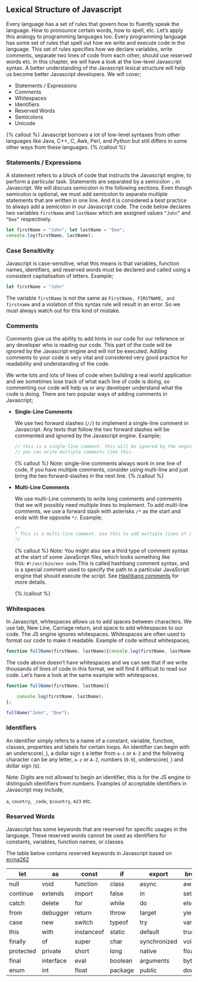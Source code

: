 
## **Lexical Structure of Javascript**

Every language has a set of rules that govern how to fluently speak the language. How to pronounce certain words, how to spell, etc. Let’s apply this analogy to programming languages too. Every programming language has some set of rules that spell out how we write and execute code in the language. This set of rules specifies how we declare variables, write comments, separate two lines of code from each other, should use reserved words etc. In this chapter, we will have a look at the low-level Javascript syntax. A better understanding of the Javascript lexical structure will help us become better Javascript developers. We will cover;

- Statements / Expressions
- Comments
- Whitespaces
- Identifiers
- Reserved Words
- Semicolons
- Unicode

{% callout %}
Javascript borrows a lot of low-level syntaxes from other languages like Java, C++, C, Awk, Perl, and Python but still differs in some other ways from these languages.
{% /callout %}

### **Statements / Expressions**

A statement refers to a block of code that instructs the Javascript engine, to perform a particular task. Statements are separated by a semicolon `;` in Javascript. We will discuss semicolon in the following sections. Even though semicolon is optional, we must add semicolon to separate multiple statements that are written in one line. And it is considered a best practice to always add a semicolon in our Javascript code. The code below declares two variables `firstName` and `lastName` which are assigned values `“John”` and `“Doe”` respectively.

```jsx
let firstName = "John"; let lastName = "Doe";
console.log(firstName, lastName);
```

### **Case Sensitivity**

Javascript is case-sensitive, what this means is that variables, function names, identifiers, and reserved words must be declared and called using a consistent capitalisation of letters. Example;

```jsx
let firstName = "John"
```

The variable `firstName` is not the same as `FirstName, FIRSTNAME, and firstname` and a violation of this syntax rule will result in an error. So we must always watch out for this kind of mistake.

### **Comments**

Comments give us the ability to add hints in our code for our reference or any developer who is reading our code. This part of the code will be ignored by the Javascript engine and will not be executed. Adding comments to your code is very vital and considered very good practice for readability and understanding of the code. 

We write lots and lots of lines of code when building a real world application and we sometimes lose track of what each line of code is doing, so commenting our code will help us or any developer understand what the code is doing. There are two popular ways of adding comments in Javascript;

- **Single-Line Comments**
    
    We use two forward slashes  (`//`) to implement a single-line comment in Javascript. Any texts that follow the two forward slashes will be commented and ignored by the Javascript engine. Example;
    
    ```jsx
    // this is a single-line comment. this will be ignored by the engine
    // you can write multiple comments like this.
    ```
    
  {% callout %}
     Note: single-line comments always work in one line of code, if you have multiple comments, consider using multi-line and just bring the two forward-slashes in the next line.
  {% /callout %}    
    
- **Multi-Line Comments**
    
    We use multi-Line comments to write long comments and comments that we will possibly need multiple lines to implement. To add multi-line comments, we use a forward slash with asterisks `/*`  as the start and ends with the opposite `*/`. Example;
    
    ```jsx
    /*
    * This is a multi-line comment. Use this to add multiple lines of comments in * your code.
    */
    ```
    
    {% callout %}
    Note: You might also see a third type of comment syntax at the start of some JavaScript files, which looks something like this: `#!/usr/bin/env node`.This is called hashbang comment syntax, and is a special comment used to specify the path to a particular JavaScript engine that should execute the script. See [Hashbang comments](https://developer.mozilla.org/en-US/docs/Web/JavaScript/Reference/Lexical_grammar#hashbang_comments) for more details.
    
    {% /callout %}
    

### **Whitespaces**

In Javascript, whitespaces allows us to add spaces between characters. We use tab, New Line, Carriage return, and space to add whitespaces to our code. The JS engine ignores whitespaces. Whitespaces are often used to format our code to make it readable. Example of code without whitespaces;

```jsx
function fullName(firstName, lastName){console.log(firstName, lastName)}; fullName("John", "Doe")
```

The code above doesn’t have whitespaces and we can see that if we write thousands of lines of code in this format, we will find it difficult to read our code. Let’s have a look at the same example with whitespaces.

```jsx
function fullName(firstName, lastName){

	console.log(firstName, lastName);
};

fullName("John", "Doe");
```

### **Identifiers**

An identifier simply refers to a name of a constant, variable, function, classes, properties and labels for certain loops. An identifier can begin with an underscore(`_`), a dollar sign `$` a letter from `a-z` or `A-Z` and the following character can be any letter, `a-z` or `A-Z`, numbers (`0-9`), underscore(`_`) and dollar sign (`$`).

Note: Digits are not allowed to begin an identifier, this is for the JS engine to distinguish identifiers from numbers. Examples of acceptable identifiers in Javascript may include, 

`a`, `country`, `_code`, `$country`, `m23` etc.

### **Reserved Words**

Javascript has some keywords that are reserved for specific usages in the language. These reserved words cannot be used as identifiers for constants, variables, function names, or classes. 

The table below contains reserved keywords in Javascript based on [ecma262](https://tc39.es/ecma262/#sec-intro)

| let | as | const | if | export | break |
| --- | --- | --- | --- | --- | --- |
| null | void | function | class | async | await |
| continue | extends | import | false | in | set |
| catch | delete | for | while | do | else |
| from | debugger | return | throw | target | yield |
| case | new | switch | typeof | try | var |
| this | with | instanceof | static | default | true |
| finally | of | super | char | synchronized | volatile |
| protected | private | short | long | native | float |
| final | interface | eval | boolean | arguments | byte |
| enum | int | float | package | public | double |